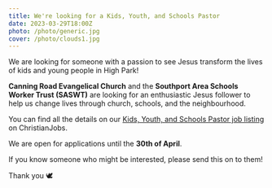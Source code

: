 ```yaml
---
title: We're looking for a Kids, Youth, and Schools Pastor
date: 2023-03-29T18:00Z
photo: /photo/generic.jpg
cover: /photo/clouds1.jpg
---
```


We are looking for someone with a passion to see Jesus transform the lives of kids and young people in High Park!

**Canning Road Evangelical Church** and the **Southport Area Schools Worker Trust (SASWT)** are looking for an enthusiastic Jesus follower to help us change lives through church, schools, and the neighbourhood.

You can find all the details on our [Kids, Youth, and Schools Pastor job listing](https://christianjobs.co.uk/jobs/canning-road-evangelical-church/4983) on ChristianJobs.

We are open for applications until the **30th of April**.

If you know someone who might be interested, please send this on to them!

Thank you 🕊
